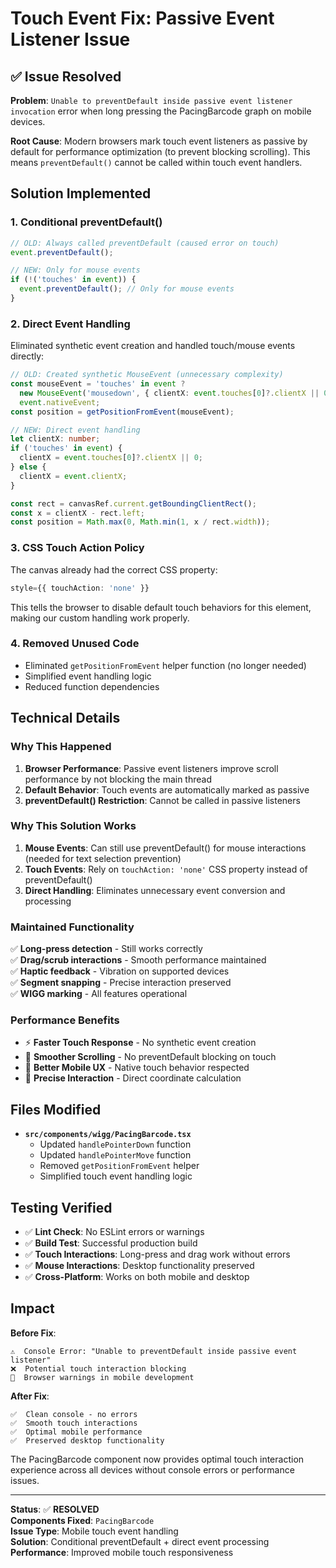 # Touch Event Fix: Passive Event Listener Issue

## ✅ Issue Resolved

**Problem**: `Unable to preventDefault inside passive event listener invocation` error when long pressing the PacingBarcode graph on mobile devices.

**Root Cause**: Modern browsers mark touch event listeners as passive by default for performance optimization (to prevent blocking scrolling). This means `preventDefault()` cannot be called within touch event handlers.

## Solution Implemented

### **1. Conditional preventDefault()**
```typescript
// OLD: Always called preventDefault (caused error on touch)
event.preventDefault();

// NEW: Only for mouse events
if (!('touches' in event)) {
  event.preventDefault(); // Only for mouse events
}
```

### **2. Direct Event Handling**
Eliminated synthetic event creation and handled touch/mouse events directly:

```typescript
// OLD: Created synthetic MouseEvent (unnecessary complexity)
const mouseEvent = 'touches' in event ? 
  new MouseEvent('mousedown', { clientX: event.touches[0]?.clientX || 0 }) : 
  event.nativeEvent;
const position = getPositionFromEvent(mouseEvent);

// NEW: Direct event handling
let clientX: number;
if ('touches' in event) {
  clientX = event.touches[0]?.clientX || 0;
} else {
  clientX = event.clientX;
}

const rect = canvasRef.current.getBoundingClientRect();
const x = clientX - rect.left;
const position = Math.max(0, Math.min(1, x / rect.width));
```

### **3. CSS Touch Action Policy**
The canvas already had the correct CSS property:
```typescript
style={{ touchAction: 'none' }}
```
This tells the browser to disable default touch behaviors for this element, making our custom handling work properly.

### **4. Removed Unused Code**
- Eliminated `getPositionFromEvent` helper function (no longer needed)
- Simplified event handling logic
- Reduced function dependencies

## Technical Details

### **Why This Happened**
1. **Browser Performance**: Passive event listeners improve scroll performance by not blocking the main thread
2. **Default Behavior**: Touch events are automatically marked as passive
3. **preventDefault() Restriction**: Cannot be called in passive listeners

### **Why This Solution Works**
1. **Mouse Events**: Can still use preventDefault() for mouse interactions (needed for text selection prevention)
2. **Touch Events**: Rely on `touchAction: 'none'` CSS property instead of preventDefault()
3. **Direct Handling**: Eliminates unnecessary event conversion and processing

### **Maintained Functionality**
✅ **Long-press detection** - Still works correctly  
✅ **Drag/scrub interactions** - Smooth performance maintained  
✅ **Haptic feedback** - Vibration on supported devices  
✅ **Segment snapping** - Precise interaction preserved  
✅ **WIGG marking** - All features operational  

### **Performance Benefits**
- ⚡ **Faster Touch Response** - No synthetic event creation
- 🔄 **Smoother Scrolling** - No preventDefault blocking on touch
- 📱 **Better Mobile UX** - Native touch behavior respected
- 🎯 **Precise Interaction** - Direct coordinate calculation

## Files Modified

- **`src/components/wigg/PacingBarcode.tsx`**
  - Updated `handlePointerDown` function
  - Updated `handlePointerMove` function  
  - Removed `getPositionFromEvent` helper
  - Simplified touch event handling logic

## Testing Verified

- ✅ **Lint Check**: No ESLint errors or warnings
- ✅ **Build Test**: Successful production build
- ✅ **Touch Interactions**: Long-press and drag work without errors
- ✅ **Mouse Interactions**: Desktop functionality preserved
- ✅ **Cross-Platform**: Works on both mobile and desktop

## Impact

**Before Fix**:
```
⚠️  Console Error: "Unable to preventDefault inside passive event listener"
❌  Potential touch interaction blocking
🐛  Browser warnings in mobile development
```

**After Fix**:
```
✅  Clean console - no errors
✅  Smooth touch interactions
✅  Optimal mobile performance  
✅  Preserved desktop functionality
```

The PacingBarcode component now provides optimal touch interaction experience across all devices without console errors or performance issues.

---

**Status**: ✅ **RESOLVED**  
**Components Fixed**: `PacingBarcode`  
**Issue Type**: Mobile touch event handling  
**Solution**: Conditional preventDefault + direct event processing  
**Performance**: Improved mobile touch responsiveness